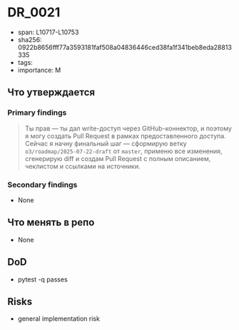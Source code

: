 # DR_0021

- span: L10717-L10753
- sha256: 0922b8656fff77a3593181faf508a04836446ced38fa1f341beb8eda28813335
- tags: 
- importance: M

## Что утверждается
### Primary findings
> Ты прав — ты дал write-доступ через GitHub-коннектор, и поэтому я могу создать Pull Request в рамках предоставленного доступа. Сейчас я начну финальный шаг — сформирую ветку `o3/roadmap/2025-07-22-draft` от `master`, применю все изменения, сгенерирую diff и создам Pull Request с полным описанием, чеклистом и ссылками на источники.

### Secondary findings
- None

## Что менять в репо
- None

## DoD
- pytest -q passes

## Risks
- general implementation risk
